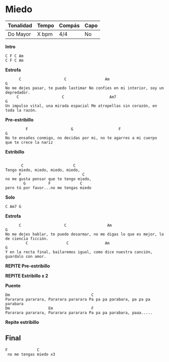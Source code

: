 # Miedo

| Tonalidad | Tempo | Compás | Capo |
| --------- | ----- | ------ | ---- |
| Do Mayor  | X bpm | 4/4    | No   |

**Intro**
```
C F C Am
C F C Am
```
**Estrofa**
```
      C                   C                 Am                           G
No me dejes pasar, te puedo lastimar No confies en mi interior, soy un depredador.
     C                   C                    Am7                     G
Un impulso vital, una mirada espacial Me atropellas sin corazón, en toda la razón.
```
**Pre-estribillo**
```
         F                   G                    F                          G
No te ensañes conmigo, no decidas por mi, no te agarres a mi cuerpo que te crece la nariz

```
**Estribillo**
```

       C                      C
Tengo miedo, miedo, miedo, miedo,
      F                           C
no me gusta pensar que te tengo miedo,
        G          F             C
pero tú por favor...no me tengas miedo
```
**Solo**
```
C Am7 G
```



**Estrofa**
```
      C                   C                  Am                            G
No me dejes hablar, te puedo desarmar, no me digas lo que es mejor, lo de ciencia ficción.
         C                 C                Am                           G
Y en la recta final, bailaremos igual, como dice nuestra canción, guardalo con amor.
```
**REPITE Pre-estribillo**

**REPITE Estribillo x 2**

**Puente**
```
Dm                                    C
Pararara pararara, Pararara pararara Pa pa pa parabara, pa pa pa parabara
Dm                 Em                 F
Pararara pararara, Pararara pararara Pa pa pa parabara, paaa.....
```
**Repite estribillo**

## Final
```
F             C
 no me tengas miedo x3
```

